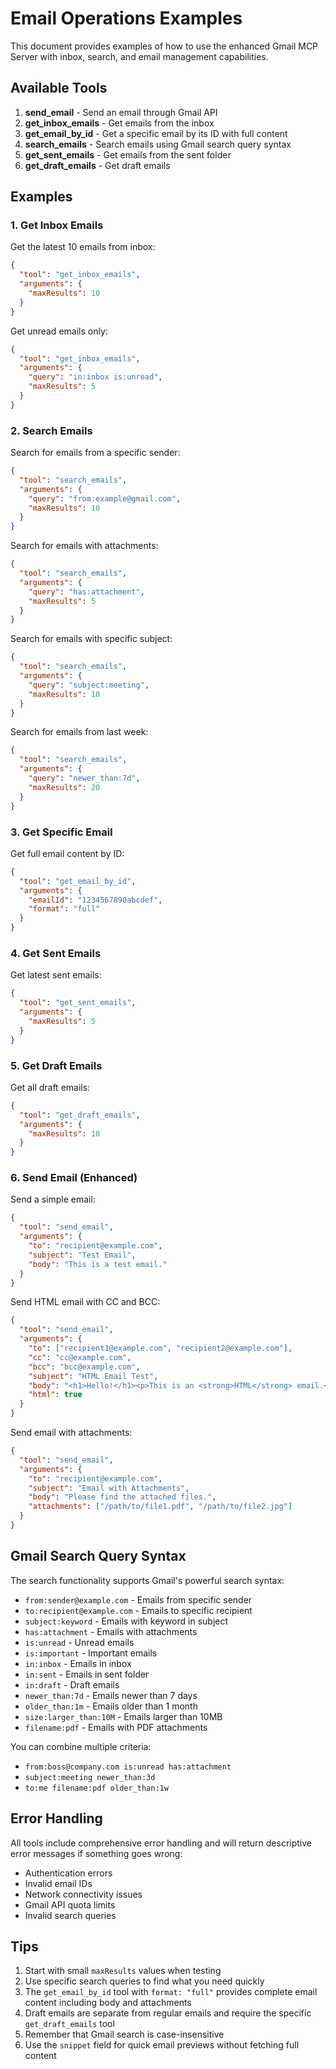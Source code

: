 # Email Operations Examples

This document provides examples of how to use the enhanced Gmail MCP Server with inbox, search, and email management capabilities.

## Available Tools

1. **send_email** - Send an email through Gmail API
2. **get_inbox_emails** - Get emails from the inbox  
3. **get_email_by_id** - Get a specific email by its ID with full content
4. **search_emails** - Search emails using Gmail search query syntax
5. **get_sent_emails** - Get emails from the sent folder
6. **get_draft_emails** - Get draft emails

## Examples

### 1. Get Inbox Emails

Get the latest 10 emails from inbox:
```json
{
  "tool": "get_inbox_emails",
  "arguments": {
    "maxResults": 10
  }
}
```

Get unread emails only:
```json
{
  "tool": "get_inbox_emails",
  "arguments": {
    "query": "in:inbox is:unread",
    "maxResults": 5
  }
}
```

### 2. Search Emails

Search for emails from a specific sender:
```json
{
  "tool": "search_emails",
  "arguments": {
    "query": "from:example@gmail.com",
    "maxResults": 10
  }
}
```

Search for emails with attachments:
```json
{
  "tool": "search_emails",
  "arguments": {
    "query": "has:attachment",
    "maxResults": 5
  }
}
```

Search for emails with specific subject:
```json
{
  "tool": "search_emails",
  "arguments": {
    "query": "subject:meeting",
    "maxResults": 10
  }
}
```

Search for emails from last week:
```json
{
  "tool": "search_emails",
  "arguments": {
    "query": "newer_than:7d",
    "maxResults": 20
  }
}
```

### 3. Get Specific Email

Get full email content by ID:
```json
{
  "tool": "get_email_by_id",
  "arguments": {
    "emailId": "1234567890abcdef",
    "format": "full"
  }
}
```

### 4. Get Sent Emails

Get latest sent emails:
```json
{
  "tool": "get_sent_emails",
  "arguments": {
    "maxResults": 5
  }
}
```

### 5. Get Draft Emails

Get all draft emails:
```json
{
  "tool": "get_draft_emails",
  "arguments": {
    "maxResults": 10
  }
}
```

### 6. Send Email (Enhanced)

Send a simple email:
```json
{
  "tool": "send_email",
  "arguments": {
    "to": "recipient@example.com",
    "subject": "Test Email",
    "body": "This is a test email."
  }
}
```

Send HTML email with CC and BCC:
```json
{
  "tool": "send_email",
  "arguments": {
    "to": ["recipient1@example.com", "recipient2@example.com"],
    "cc": "cc@example.com",
    "bcc": "bcc@example.com",
    "subject": "HTML Email Test",
    "body": "<h1>Hello!</h1><p>This is an <strong>HTML</strong> email.</p>",
    "html": true
  }
}
```

Send email with attachments:
```json
{
  "tool": "send_email",
  "arguments": {
    "to": "recipient@example.com",
    "subject": "Email with Attachments",
    "body": "Please find the attached files.",
    "attachments": ["/path/to/file1.pdf", "/path/to/file2.jpg"]
  }
}
```

## Gmail Search Query Syntax

The search functionality supports Gmail's powerful search syntax:

- `from:sender@example.com` - Emails from specific sender
- `to:recipient@example.com` - Emails to specific recipient
- `subject:keyword` - Emails with keyword in subject
- `has:attachment` - Emails with attachments
- `is:unread` - Unread emails
- `is:important` - Important emails
- `in:inbox` - Emails in inbox
- `in:sent` - Emails in sent folder
- `in:draft` - Draft emails
- `newer_than:7d` - Emails newer than 7 days
- `older_than:1m` - Emails older than 1 month
- `size:larger_than:10M` - Emails larger than 10MB
- `filename:pdf` - Emails with PDF attachments

You can combine multiple criteria:
- `from:boss@company.com is:unread has:attachment`
- `subject:meeting newer_than:3d`
- `to:me filename:pdf older_than:1w`

## Error Handling

All tools include comprehensive error handling and will return descriptive error messages if something goes wrong:

- Authentication errors
- Invalid email IDs
- Network connectivity issues
- Gmail API quota limits
- Invalid search queries

## Tips

1. Start with small `maxResults` values when testing
2. Use specific search queries to find what you need quickly
3. The `get_email_by_id` tool with `format: "full"` provides complete email content including body and attachments
4. Draft emails are separate from regular emails and require the specific `get_draft_emails` tool
5. Remember that Gmail search is case-insensitive
6. Use the `snippet` field for quick email previews without fetching full content